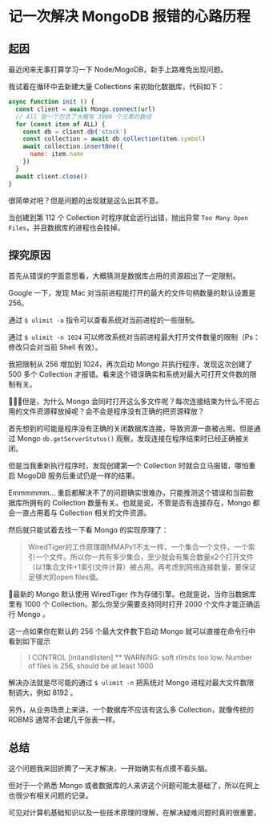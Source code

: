 # 记一次解决 MongoDB 报错的心路历程

## 起因
最近闲来无事打算学习一下 Node/MogoDB，新手上路难免出现问题。  

我试着在循环中去新建大量 Collections 来初始化数据库，代码如下：
```js
async function init () {
  const client = await Mongo.connect(url)
  // All 是一个包含了大概有 3000 个元素的数组
  for (const item of ALL) {
    const db = client.db('stock')
    const collection = await db.collection(item.symbol)
    await collection.insertOne({
      name: item.name
    })
  }
  await client.close()
}
```
很简单对吧？但是问题的出现就是这么出其不意。  

当创建到第 112 个 Collection 时程序就会运行出错，抛出异常 `Too Many Open Files`，并且数据库的进程也会挂掉。

## 探究原因
首先从错误的字面意思看，大概猜测是数据库占用的资源超出了一定限制。  

Google 一下，发现 Mac 对当前进程能打开的最大的文件句柄数量的默认设置是 256。  

通过 `$ ulimit -a` 指令可以查看系统对当前进程的一些限制。  

通过 `$ ulimit -n 1024` 可以修改系统对当前进程最大打开文件数量的限制（Ps：修改只会对当前 Shell 有效）。  

我把限制从 256 增加到 1024，再次启动 Mongo 并执行程序，发现这次创建了 500 多个 Collection 才报错。看来这个错误确实和系统对最大可打开文件数的限制有关。  

但是，为什么 Mongo 会同时打开这么多文件呢？每次连接结束为什么不把占用的文件资源释放掉呢？会不会是程序没有正确的把资源释放？  

首先想到的可能是程序没有正确的关闭数据库连接，导致资源一直被占用。但是通过 Mongo `db.getServerStutus()` 观察，发现连接在程序结束时已经正确被关闭。  

但是当我重新执行程序时，发现创建第一个 Collection 时就会立马报错，哪怕重启 MogoDB 服务后重试仍是一样的结果。  

Emmmmmm... 重启都解决不了的问题确实很难办，只能推测这个错误和当前数据库所拥有的 Collection 数量有关。也就是说，不管是否有连接存在，Mongo 都会一直占用着与 Collection 相关的文件资源。  

然后就只能试着去找一下看 Mongo 的实现原理了：

>  WiredTiger的工作原理跟MMAPv1不太一样，一个集合一个文件，一个索引一个文件。所以你一共有多少集合，至少就会有集合数量x2个打开文件（以1集合文件+1索引文件计算）被占用。再考虑到网络连接数量，要保证足够大的open files值。

最新的 Mongo 默认使用 WiredTiger 作为存储引擎。也就是说，当你当数据库里有 1000 个 Collection。那么你至少需要支持同时打开 2000 个文件才能正确运行 Mongo 。  

这一点如果你在默认的 256 个最大文件数下启动 Mongo 就可以直接在命令行中看到如下提示
>  I CONTROL [initandlisten] ** WARNING: soft rlimits too low. Number of files is 256, should be at least 1000

解决办法就是尽可能的通过 `$ ulimit -n` 把系统对 Mongo 进程对最大文件数限制调大，例如 8192 。  

另外，从业务场景上来讲，一个数据库不应该有这么多 Collection，就像传统的 RDBMS 通常不会建几千张表一样。

## 总结
这个问题我来回折腾了一天才解决，一开始确实有点摸不着头脑。  

但对于一个熟悉 Mongo 或者数据库的人来讲这个问题可能太基础了，所以在网上也很少有相关问题的记录。  

可见对计算机基础知识以及一些技术原理的理解，在解决疑难问题时真的很重要。